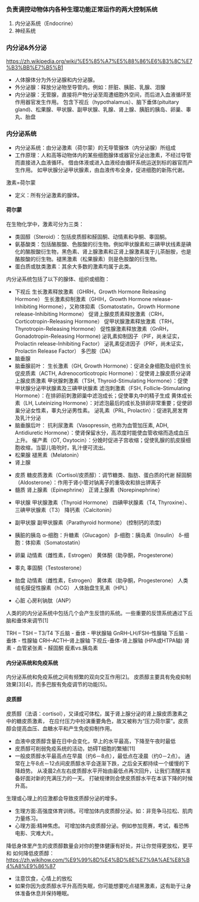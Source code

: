 ### 负责调控动物体内各种生理功能正常运作的两大控制系统
1. 内分泌系统（Endocrine）
2. 神经系统

### 内分泌&外分泌
https://zh.wikipedia.org/wiki/%E5%85%A7%E5%88%86%E6%B3%8C%E7%B3%BB%E7%B5%B1

* 人体腺体分为外分泌腺和内分泌腺。
* 外分泌腺：释放分泌物至导管内。例如：肝脏、胰脏、乳腺、泪腺
* 内分泌腺：无管腺，直接将产物分泌至周遭细胞外空间，而后进入血液循环至作用器官发生作用。
包含下视丘（hypothalamus）、脑下垂体(pituitary gland)、松果腺、甲状腺、副甲状腺、乳腺、肾上腺、胰脏的胰岛、卵巢、睾丸、胎盘

### 内分泌系统

* 内分泌系统：由分泌激素（荷尔蒙）的无导管腺体（内分泌腺）所组成
* 工作原理：人和高等动物体内的某些细胞腺体或器官分泌出激素，不经过导管而直接进入血液循环。
借由体液或进入血液经由循环系统运送到标的器官而产生作用。
如甲状腺分泌甲状腺素，由血液传布全身，促进细胞的新陈代谢。

激素=荷尔蒙

* 定义：所有分泌激素的腺体。

#### 荷尔蒙
在生物化学中，激素可分为三类：
* 类固醇（Steroid）：包括皮质醇和醛固酮、动情素和孕酮、睾固酮。
* 氨基酸类：包括酪胺酸、色胺酸的衍生物。例如甲状腺素和三碘甲状线素是碘化的酪胺酸衍生物，黑色素、肾上腺激素和正肾上腺激素属于儿茶酚胺，也是酪胺酸的衍生物。褪黑激素（松果腺素）则是色胺酸的衍生物。
* 蛋白质或肽类激素：其余大多数的激素均属于此类。

内分泌系统包括了以下的腺体、组织或细胞：

* 下视丘
生长激素释放激素（GHRH，Growth Hormone Releasing Hormone）
生长激素抑制激素（GHIH，Growth Hormone release-Inhibiting Hormone），又称体抑素（Somatostatin，Growth Hormone release-Inhibiting Hormone）
促肾上腺皮质素释放激素（CRH，Corticotropin-Releasing Hormone）
促甲状腺激素释放激素（TRH，Thyrotropin-Releasing Hormone）
促性腺激素释放激素（GnRH，Gonadotropin-Releasing Hormone)
泌乳素抑制因子（PIF，尚未证实，Prolactin release-Inhibiting Factor）
泌乳素促进因子（PRF，尚未证实，Prolactin Release Factor）
多巴胺（DA）
* 脑垂腺
* 脑垂腺前叶：
生长激素（GH, Growth Hormone）：促进全身细胞及组织生长
促皮质素（ACTH, Adrenocorticotropic Hormone）：促使肾上腺皮质分泌肾上腺皮质激素
甲状腺刺激素（TSH, Thyroid-Stimulating Hormone）：促使甲状腺分泌甲状腺素及三碘甲状腺素
滤泡刺激素（FSH, Follicle-Stimulating Hormone）：在排卵前刺激卵巢中滤泡成长；促使睾丸中的精子生成
黄体成长素（LH, Luteinizing Hormone）：对滤泡最后的成长及排卵非常重要；促使卵巢分泌女性素，睾丸分泌男性素。
泌乳素（PRL, Prolactin）：促进乳房发育及乳汁分泌
* 脑垂腺后叶：
抗利尿激素（Vasopressin, 也称为血管加压素, ADH, Antidiuretic Hormone）：使肾保留水分，高浓度时能使血管收缩而造成血压上升。
催产素（OT, Oxytocin）：分娩时促进子宫收缩；促使乳腺的肌皮膜细胞收缩，当婴儿吸吮时，乳汁便可流出。
* 松果腺
褪黑素（Melatonin）
* 肾上腺
- 皮质
糖皮质激素（Cortisol/皮质醇）：调节糖类、脂肪、蛋白质的代谢
醛固酮（Aldosterone）：作用于肾小管对钠离子的重吸收和排出钾离子
- 髓质
肾上腺素（Epinephrine）
正肾上腺素（Norepinephrine）
* 甲状腺
甲状腺激素（Thyroid Hormone）
四碘甲状腺素（T4, Thyroxine）、三碘甲状腺素（T3）
降钙素（Calcitonin）
* 副甲状腺
副甲状腺素（Parathyroid hormone）
(控制钙的浓度)

* 胰脏的胰岛
α-细胞：升糖素（Glucagon）
β-细胞：胰岛素（Insulin）
δ-细胞：体抑素（Somatostatin）
* 卵巢
动情素（雌性素，Estrogen）
黄体酮（助孕酮，Progesterone）
* 睾丸
睾固酮（Testosterone）
* 胎盘
动情素（雌性素，Estrogen）
黄体素（助孕酮，Progesterone）
人类绒毛膜促性腺素（hCG）
人体胎盘生乳素（HPL）
* 心脏
心房利钠肽（ANP）

人类的的内分泌系统中包括几个会产生反馈的系统。一些重要的反馈系统通过下丘脑和垂体来调节[1]

TRH – TSH – T3/T4 下丘脑 - 垂体 - 甲状腺轴
GnRH–LH/FSH–性腺轴 下丘脑 - 垂体 - 性腺轴
CRH–ACTH–肾上腺轴 下视丘-垂体-肾上腺轴 (HPA或HTPA轴)
肾素 - 血管紧张素 - 醛固酮
瘦素vs.胰岛素


#### 内分泌系统和免疫系统
内分泌系统和免疫系统之间有频繁的双向交互作用[2]。 皮质醇主要具有免疫抑制效果[3][4]，而多巴胺有免疫调节的功能[5]。

#### 皮质醇
皮质醇（法语：cortisol），又译成可体松，属于肾上腺分泌的肾上腺皮质激素之中的糖皮质激素，
在应付压力中扮演重要角色，故又被称为“压力荷尔蒙”。皮质醇会提高血压、血糖水平和产生免疫抑制作用。
* 血液中皮质醇含量在日中会变化，早上的水平最高，下降至午夜时最低
* 皮质醇可削弱免疫系统的活动，妨碍T细胞的繁殖[11]
* 一般皮质醇水平最高点在早晨（约6－8点），最低点在凌晨（约0－2点）。
通常在上午8点－12点间皮质醇水平会逐渐下跌，之后全天都持续一个缓慢的下降趋势。
从凌晨2点左右皮质醇水平开始由最低点再次回升，让我们清醒并准备好面对新的充满压力的一天。
打破规律则会使皮质醇水平在本该下降的时候升高。

生理或心理上的应激都会导致皮质醇分泌的增多。
* 生理方面:高强度体育训练。可增加体内皮质醇分泌。如：非竞争马拉松、肌肉力量练习。
* 心理方面:精神焦虑。 可增加体内皮质醇分泌。例如参加竞赛，考试，看恐怖电影、灾难大片。

降低身体里产生的皮质醇数量会对你的整体健康有好处，并让你觉得更放松，更平和
如何降低皮质醇：
https://zh.wikihow.com/%E9%99%8D%E4%BD%8E%E7%9A%AE%E8%B4%A8%E9%86%87
* 注意饮食，心情上的放松
* 如果你因为皮质醇水平升高而失眠，你可能想要吃点褪黑激素，这有助于让身体准备休息并保持睡眠。











